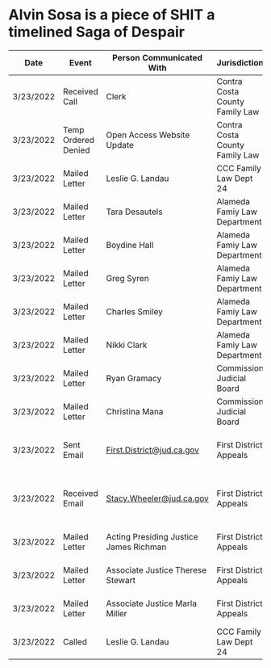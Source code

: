 # Alvin Sosa is a piece of SHIT a timelined Saga of Despair


|  Date | Event  |  Person Communicated With | Jurisdiction  | What was requested  |   
|---|---|---|---|---|
| 3/23/2022 | Received Call  |  Clerk |  Contra Costa County Family Law |  Paperwork is ready  |   
| 3/23/2022 | Temp Ordered Denied | Open Access Website Update  | Contra Costa County Family Law | Case Status  |   
| 3/23/2022 | Mailed Letter  | Leslie G. Landau  | CCC Family Law Dept 24  | Req. Insurance Info   |   
| 3/23/2022 | Mailed Letter  | Tara Desautels  | Alameda Famiy Law Department  | Req. Insurance Info   |   
| 3/23/2022 | Mailed Letter  | Boydine Hall  | Alameda Famiy Law Department  | Req. Insurance Info   |   
| 3/23/2022 | Mailed Letter  | Greg Syren  | Alameda Famiy Law Department  | Req. Insurance Info   |   
| 3/23/2022 | Mailed Letter  | Charles Smiley  | Alameda Famiy Law Department  | Req. Insurance Info   |   
| 3/23/2022 | Mailed Letter  | Nikki Clark  | Alameda Famiy Law Department  | Req. Insurance Info   |   
| 3/23/2022 | Mailed Letter  | Ryan Gramacy  | Commission Judicial Board  | Req. Insurance Info   |   
| 3/23/2022 | Mailed Letter  | Christina Mana  | Commission Judicial Board  | Req. Insurance Info   |   
| 3/23/2022 | Sent Email  | First.District@jud.ca.gov  | First District Appeals  | req Judge Name and mailing address   | 
| 3/23/2022 | Received Email  | Stacy.Wheeler@jud.ca.gov | First District Appeals  | req Judge Name(3) no insurance info   | 
| 3/23/2022 | Mailed Letter  | Acting Presiding Justice James Richman  | First District Appeals  | Req. Insurance Info   |   
| 3/23/2022 | Mailed Letter  | Associate Justice Therese Stewart  | First District Appeals  | Req. Insurance Info   |   
| 3/23/2022 | Mailed Letter  | Associate Justice Marla Miller  | First District Appeals  | Req. Insurance Info   |
| 3/23/2022 | Called | Leslie G. Landau  | CCC Family Law Dept 24  | More Info, told to send letter   |   



